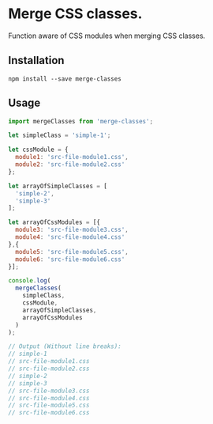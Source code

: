 # Merge CSS classes.

Function aware of CSS modules when merging CSS classes.

## Installation

    npm install --save merge-classes

## Usage

```Javascript
import mergeClasses from 'merge-classes';

let simpleClass = 'simple-1';

let cssModule = {
  module1: 'src-file-module1.css',
  module2: 'src-file-module2.css'
};

let arrayOfSimpleClasses = [
  'simple-2',
  'simple-3'
];

let arrayOfCssModules = [{
  module3: 'src-file-module3.css',
  module4: 'src-file-module4.css'
},{
  module5: 'src-file-module5.css',
  module6: 'src-file-module6.css'
}];

console.log(
  mergeClasses(
    simpleClass,
    cssModule,
    arrayOfSimpleClasses,
    arrayOfCssModules
  )
);

// Output (Without line breaks):
// simple-1
// src-file-module1.css
// src-file-module2.css
// simple-2
// simple-3
// src-file-module3.css
// src-file-module4.css
// src-file-module5.css
// src-file-module6.css
```
